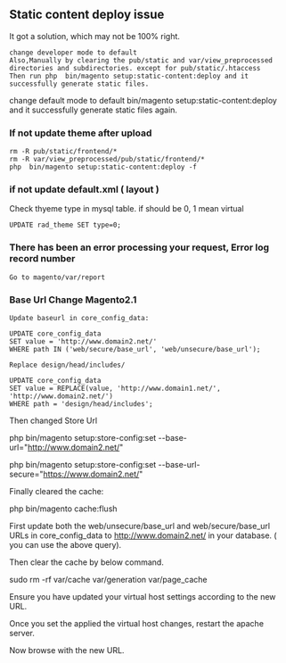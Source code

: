 ## Static content deploy issue

It got a solution, which may not be 100% right.

    change developer mode to default
    Also,Manually by clearing the pub/static and var/view_preprocessed directories and subdirectories. except for pub/static/.htaccess
    Then run php  bin/magento setup:static-content:deploy and it successfully generate static files.
   change default mode to default
    bin/magento setup:static-content:deploy and it successfully generate static files again.

### If not update theme after upload

```
rm -R pub/static/frontend/*
rm -R var/view_preprocessed/pub/static/frontend/*
php  bin/magento setup:static-content:deploy -f

```
 ### if not update default.xml ( layout )
 Check thyeme type in mysql table.
 if should be 0, 1 mean virtual
 ```
 UPDATE rad_theme SET type=0;
 ```
 
 ### There has been an error processing your request, Error log record number
 
```
Go to magento/var/report
```
### Base Url Change Magento2.1



    Update baseurl in core_config_data:

    UPDATE core_config_data
    SET value = 'http://www.domain2.net/' 
    WHERE path IN ('web/secure/base_url', 'web/unsecure/base_url');

    Replace design/head/includes/

    UPDATE core_config_data 
    SET value = REPLACE(value, 'http://www.domain1.net/', 'http://www.domain2.net/') 
    WHERE path = 'design/head/includes';

Then changed Store Url

 php bin/magento setup:store-config:set --base-url="http://www.domain2.net/"

 php bin/magento setup:store-config:set --base-url-secure="https://www.domain2.net/"

Finally cleared the cache:

php bin/magento cache:flush



First update both the web/unsecure/base_url and web/secure/base_url URLs in core_config_data to http://www.domain2.net/ in your database. ( you can use the above query).

Then clear the cache by below command.

sudo rm -rf var/cache var/generation var/page_cache

Ensure you have updated your virtual host settings according to the new URL.

Once you set the applied the virtual host changes, restart the apache server.

Now browse with the new URL.


